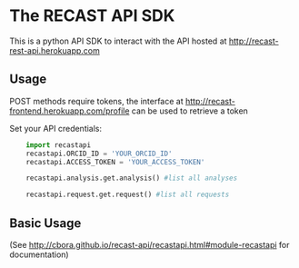 # The RECAST API SDK

This is a python API SDK to interact with the API hosted at
http://recast-rest-api.herokuapp.com

## Usage

POST methods require tokens, the interface at http://recast-frontend.herokuapp.com/profile can be used to retrieve a token

Set your API credentials:

````python
	import recastapi
	recastapi.ORCID_ID = 'YOUR_ORCID_ID'
	recastapi.ACCESS_TOKEN = 'YOUR_ACCESS_TOKEN'

	recastapi.analysis.get.analysis() #list all analyses

	recastapi.request.get.request() #list all requests
````

## Basic Usage

(See http://cbora.github.io/recast-api/recastapi.html#module-recastapi for documentation)

